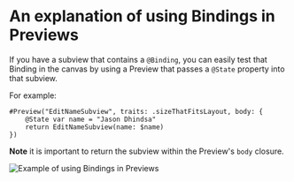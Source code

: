 #  An explanation of using Bindings in Previews

If you have a subview that contains a `@Binding`, you can easily test that Binding in the canvas by using a Preview that passes a `@State` property into that subview.

For example:
```
#Preview("EditNameSubview", traits: .sizeThatFitsLayout, body: {
	@State var name = "Jason Dhindsa"
	return EditNameSubview(name: $name)
})
```

**Note** it is important to return the subview within the Preview's `body` closure.

![Example of using Bindings in Previews](https://raw.github.com/jdhindsa/SwiftUIBootcamp/main/SwiftUIBootcamp/Screenshot/using_previews_with_bindings.png)
